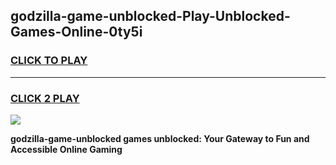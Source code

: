 
## godzilla-game-unblocked-Play-Unblocked-Games-Online-0ty5i
<h3>
<a href="https://premium76.site?title=godzilla-game-unblocked&ref=25A">CLICK TO PLAY</a></h3>
<hr>

<h3>
<a href="https://premium76.site?title=godzilla-game-unblocked&ref=25A">CLICK 2 PLAY</a>
  
</h3>

<a href="https://premium76.site?title=godzilla-game-unblocked&ref=25A"><img src="https://clearcache.store/games.png"></a>


**godzilla-game-unblocked games unblocked: Your Gateway to Fun and Accessible Online Gaming**
